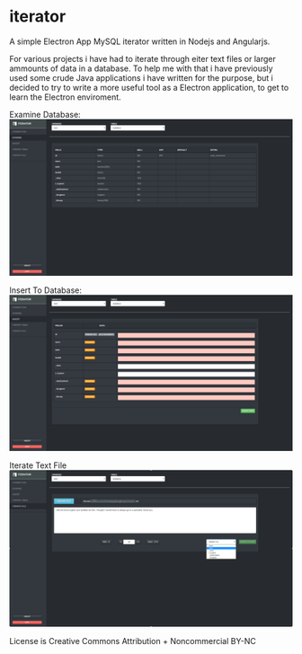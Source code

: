 # iterator
A simple Electron App MySQL iterator written in Nodejs and Angularjs. 

For various projects i have had to iterate through eiter text files or larger ammounts of data in a database. 
To help me with that i have previously used some crude Java applications i have written for the purpose, but i decided to try to write a more useful tool as a Electron application, to get to learn the Electron enviroment. 


Examine Database:
![examine](https://github.com/null4bl3/iterator/raw/master/DeepinScreenshot20161104131441.png)

Insert To Database:
![insert](https://github.com/null4bl3/iterator/raw/master/DeepinScreenshot20161104131454.png)

Iterate Text File
![iterate](https://github.com/null4bl3/iterator/raw/master/DeepinScreenshot20161105105238.png)





License is Creative Commons Attribution + Noncommercial BY-NC
